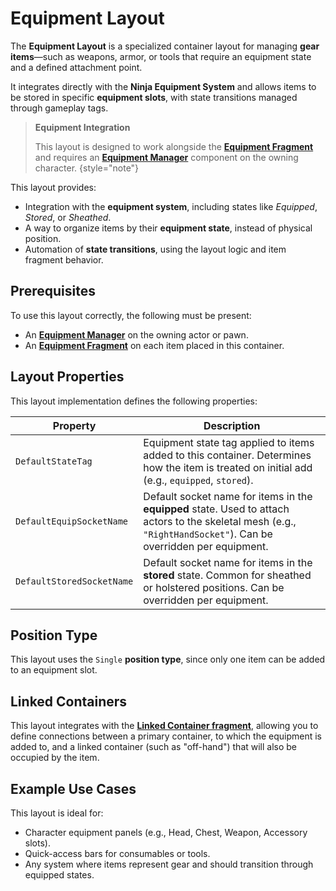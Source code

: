 # Equipment Layout
<primary-label ref="inventory"/>

The **Equipment Layout** is a specialized container layout for managing **gear items**—such as weapons, armor, or tools 
that require an equipment state and a defined attachment point.

It integrates directly with the **Ninja Equipment System** and allows items to be stored in specific **equipment slots**, 
with state transitions managed through gameplay tags.

> **Equipment Integration**
>
> This layout is designed to work alongside the [**Equipment Fragment**](inv_fragment_equipment.md) and requires an 
> [**Equipment Manager**](inv_equipment_management.md) component on the owning character.
{style="note"}

This layout provides:

- Integration with the **equipment system**, including states like *Equipped*, *Stored*, or *Sheathed*.
- A way to organize items by their **equipment state**, instead of physical position.
- Automation of **state transitions**, using the layout logic and item fragment behavior.

## Prerequisites
To use this layout correctly, the following must be present:

- An [**Equipment Manager**](inv_equipment_management.md) on the owning actor or pawn.
- An [**Equipment Fragment**](inv_fragment_equipment.md) on each item placed in this container.

## Layout Properties
This layout implementation defines the following properties:

| Property                  | Description                                                                                                                                                       |
|---------------------------|-------------------------------------------------------------------------------------------------------------------------------------------------------------------|
| `DefaultStateTag`         | Equipment state tag applied to items added to this container. Determines how the item is treated on initial add (e.g., `equipped`, `stored`).                     |
| `DefaultEquipSocketName`  | Default socket name for items in the **equipped** state. Used to attach actors to the skeletal mesh (e.g., `"RightHandSocket"`). Can be overridden per equipment. |
| `DefaultStoredSocketName` | Default socket name for items in the **stored** state. Common for sheathed or holstered positions. Can be overridden per equipment.                               |

## Position Type
This layout uses the `Single` **position type**, since only one item can be added to an equipment slot.

## Linked Containers
This layout integrates with the [**Linked Container fragment**](inv_fragment_linked_container.md), allowing you to define
connections between a primary container, to which the equipment is added to, and a linked container (such as "off-hand")
that will also be occupied by the item.

## Example Use Cases
This layout is ideal for:

- Character equipment panels (e.g., Head, Chest, Weapon, Accessory slots).
- Quick-access bars for consumables or tools.
- Any system where items represent gear and should transition through equipped states.
